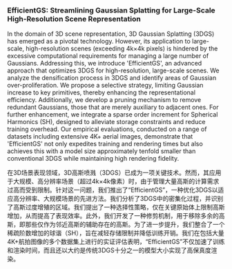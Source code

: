 ### EfficientGS: Streamlining Gaussian Splatting for Large-Scale High-Resolution Scene Representation

In the domain of 3D scene representation, 3D Gaussian Splatting (3DGS) has emerged as a pivotal technology. However, its application to large-scale, high-resolution scenes (exceeding 4k×4k pixels) is hindered by the excessive computational requirements for managing a large number of Gaussians. Addressing this, we introduce 'EfficientGS', an advanced approach that optimizes 3DGS for high-resolution, large-scale scenes. We analyze the densification process in 3DGS and identify areas of Gaussian over-proliferation. We propose a selective strategy, limiting Gaussian increase to key primitives, thereby enhancing the representational efficiency. Additionally, we develop a pruning mechanism to remove redundant Gaussians, those that are merely auxiliary to adjacent ones. For further enhancement, we integrate a sparse order increment for Spherical Harmonics (SH), designed to alleviate storage constraints and reduce training overhead. Our empirical evaluations, conducted on a range of datasets including extensive 4K+ aerial images, demonstrate that 'EfficientGS' not only expedites training and rendering times but also achieves this with a model size approximately tenfold smaller than conventional 3DGS while maintaining high rendering fidelity.

在3D场景表现领域，3D高斯喷溅（3DGS）已成为一项关键技术。然而，其应用于大规模、高分辨率场景（超过4k×4k像素）时，由于管理大量高斯的计算需求过高而受到限制。针对这一问题，我们推出了“EfficientGS”，一种优化3DGS以适应高分辨率、大规模场景的先进方法。我们分析了3DGS中的密集化过程，并识别了高斯过度增殖的区域。我们提出了一种选择性策略，仅在关键原始体上限制高斯增加，从而提高了表现效率。此外，我们开发了一种修剪机制，用于移除多余的高斯，即那些仅作为邻近高斯的辅助存在的高斯。为了进一步提升，我们整合了一个稀疏阶数增加的球谐（SH），旨在减轻存储限制并降低训练开销。我们在包括大量4K+航拍图像的多个数据集上进行的实证评估表明，“EfficientGS”不仅加速了训练和渲染时间，而且还以大约是传统3DGS十分之一的模型大小实现了高保真度渲染。
